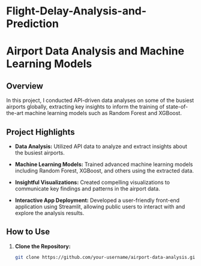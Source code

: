 # Flight-Delay-Analysis-and-Prediction

# Airport Data Analysis and Machine Learning Models

## Overview

In this project, I conducted API-driven data analyses on some of the busiest airports globally, extracting key insights to inform the training of state-of-the-art machine learning models such as Random Forest and XGBoost.

## Project Highlights

- **Data Analysis:** Utilized API data to analyze and extract insights about the busiest airports.
  
- **Machine Learning Models:** Trained advanced machine learning models including Random Forest, XGBoost, and others using the extracted data.

- **Insightful Visualizations:** Created compelling visualizations to communicate key findings and patterns in the airport data.

- **Interactive App Deployment:** Developed a user-friendly front-end application using Streamlit, allowing public users to interact with and explore the analysis results.

## How to Use

1. **Clone the Repository:**
   ```bash
   git clone https://github.com/your-username/airport-data-analysis.git
